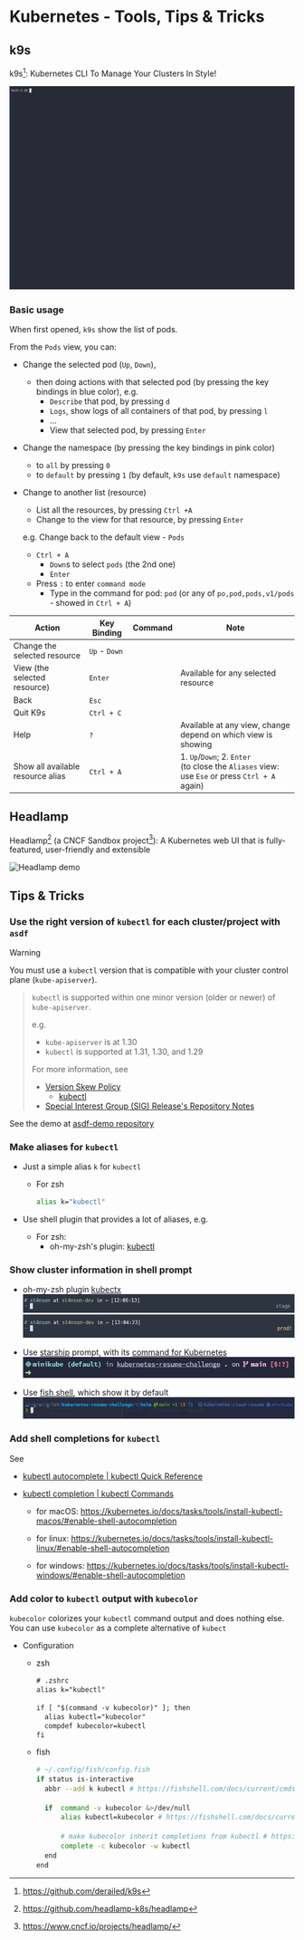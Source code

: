 # Kubernetes - Tools, Tips & Tricks

## k9s

k9s[^k9s]: Kubernetes CLI To Manage Your Clusters In Style!

![k9s demo](images/k9s-demo.gif)

### Basic usage

When first opened, `k9s` show the list of pods.

From the `Pods` view, you can:

- Change the selected pod (`Up`, `Down`),

  - then doing actions with that selected pod (by pressing the key bindings in blue color), e.g.
    - `Describe` that pod, by pressing `d`
    - `Logs`, show logs of all containers of that pod, by pressing `l`
    - ...
    - View that selected pod, by pressing `Enter`

- Change the namespace (by pressing the key bindings in pink color)

  - to `all` by pressing `0`
  - to `default` by pressing `1` (by default, `k9s` use `default` namespace)

- Change to another list (resource)

  - List all the resources, by pressing `Ctrl +A`
  - Change to the view for that resource, by pressing `Enter`

  e.g. Change back to the default view - `Pods`

  - `Ctrl + A`
    - `Down`s to select `pods` (the 2nd one)
    - `Enter`
  - Press `:` to enter `command mode`
    - Type in the command for pod: `pod` (or any of `po,pod,pods,v1/pods` - showed in `Ctrl + A`)

| Action                            | Key Binding   | Command | Note                                                                                             |
| --------------------------------- | ------------- | ------- | ------------------------------------------------------------------------------------------------ |
| Change the selected resource      | `Up` - `Down` |         |                                                                                                  |
| View (the selected resource)      | `Enter`       |         | Available for any selected resource                                                              |
| Back                              | `Esc`         |         |                                                                                                  |
| Quit K9s                          | `Ctrl + C`    |         |                                                                                                  |
| Help                              | `?`           |         | Available at any view, change depend on which view is showing                                    |
| Show all available resource alias | `Ctrl + A`    |         | 1. `Up`/`Down`; 2. `Enter`<br>(to close the `Aliases` view: use `Ese` or press `Ctrl + A` again) |

## Headlamp

Headlamp[^headlamp] (a CNCF Sandbox project[^headlamp-cncf]): A Kubernetes web UI that is fully-featured, user-friendly and extensible

![Headlamp demo](images/headlamp-demo.gif)

[^k9s]: <https://github.com/derailed/k9s>
[^headlamp]: <https://github.com/headlamp-k8s/headlamp>
[^headlamp-cncf]: <https://www.cncf.io/projects/headlamp/>

## Tips & Tricks

### Use the right version of `kubectl` for each cluster/project with `asdf`

> [!WARNING]
> You must use a `kubectl` version that is compatible with your cluster control plane (`kube-apiserver`).

> `kubectl` is supported within one minor version (older or newer) of `kube-apiserver`.
>
> e.g.
>
> - `kube-apiserver` is at 1.30
> - `kubectl` is supported at 1.31, 1.30, and 1.29
>
> For more information, see
>
> - [Version Skew Policy](https://kubernetes.io/releases/version-skew-policy/)
>   - [kubectl](https://kubernetes.io/releases/version-skew-policy/#kubectl)
> - [Special Interest Group (SIG) Release's Repository Notes](https://github.com/kubernetes/sig-release/tree/master/releases)

See the demo at [asdf-demo repository](https://github.com/lethang7794/asdf-demo)

### Make aliases for `kubectl`

- Just a simple alias `k` for `kubectl`

  - For zsh

    ```bash
    alias k="kubectl"
    ```

- Use shell plugin that provides a lot of aliases, e.g.
  - For zsh:
    - oh-my-zsh's plugin: [kubectl](https://github.com/ohmyzsh/ohmyzsh/tree/master/plugins/kubectl)

### Show cluster information in shell prompt

- oh-my-zsh plugin [kubectx](https://github.com/ohmyzsh/ohmyzsh/tree/master/plugins/kubectx)
  ![alt text](images/omz-kubectx-preview-dev.png)
  ![alt text](images/omz-kubectx-preview-prod.png)

- Use [starship](https://starship.rs/) prompt, with its [command for Kubernetes](https://starship.rs/config/#kubernetes)
  ![alt text](images/starship-k8s.png)

- Use [fish shell](https://fishshell.com/), which show it by default
  ![alt text](images/fish-shell-k8s.png)

### Add shell completions for `kubectl`

See

- [kubectl autocomplete | kubectl Quick Reference](https://kubernetes.io/docs/reference/kubectl/quick-reference/#kubectl-autocomplete)

- [kubectl completion | kubectl Commands](https://kubernetes.io/docs/reference/generated/kubectl/kubectl-commands#completion)

  - for macOS: <https://kubernetes.io/docs/tasks/tools/install-kubectl-macos/#enable-shell-autocompletion>

  - for linux: <https://kubernetes.io/docs/tasks/tools/install-kubectl-linux/#enable-shell-autocompletion>

  - for windows: <https://kubernetes.io/docs/tasks/tools/install-kubectl-windows/#enable-shell-autocompletion>

### Add color to `kubectl` output with `kubecolor`

`kubecolor` colorizes your `kubectl` command output and does nothing else. You can use `kubecolor` as a complete alternative of `kubect`

- Configuration

  - zsh

    ```shell
    # .zshrc
    alias k="kubectl"

    if [ "$(command -v kubecolor)" ]; then
      alias kubectl="kubecolor"
      compdef kubecolor=kubectl
    fi
    ```

  - fish

    ```bash
    # ~/.config/fish/config.fish
    if status is-interactive
      abbr --add k kubectl # https://fishshell.com/docs/current/cmds/abbr.html

      if  command -v kubecolor &>/dev/null
          alias kubectl=kubecolor # https://fishshell.com/docs/current/cmds/alias.html

          # make kubecolor inherit completions from kubectl # https://fishshell.com/docs/current/cmds/complete.html
          complete -c kubecolor -w kubectl
      end
    end
    ```
